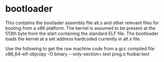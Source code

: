 # bootloader

This contatins the bootlader assembly file
alt.s
and other relevant files for booting from a x86 platform. The kernel is assumed to be present at the 513th byte from the start containing the
standard ELF file. The bootloader loads the kernel at a set address hardcoded currently in alt.s file.

Use the following to get the raw machine code from a gcc compiled file 
x86_64-elf-objcopy -O binary --only-section=.text prog.o foobar.text
